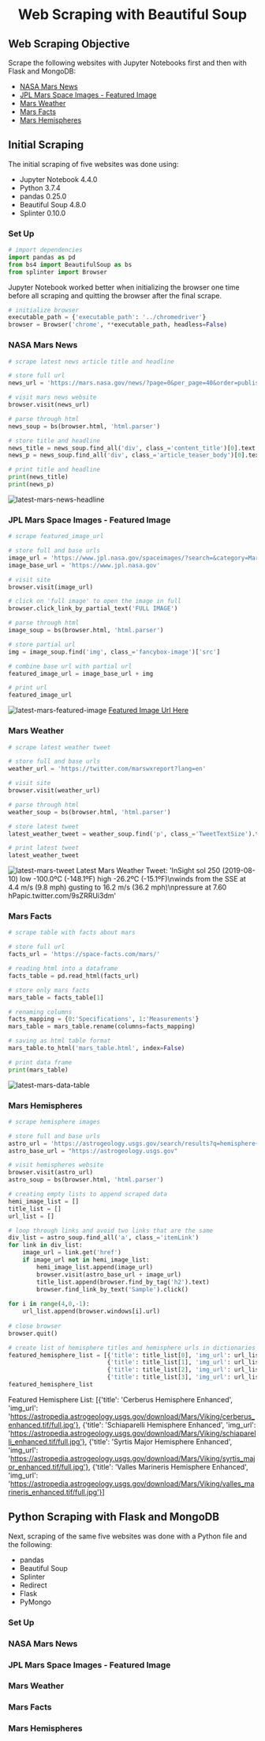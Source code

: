 # <h1 align='center'>Web Scraping with Beautiful Soup</h1>


## Web Scraping Objective

Scrape the following websites with Jupyter Notebooks first and then with Flask and MongoDB:
* [NASA Mars News](https://mars.nasa.gov/news/?page=0&per_page=40&order=publish_date+desc%2Ccreated_at+desc&search=&category=19%2C165%2C184%2C204&blank_scope=Latest)
* [JPL Mars Space Images - Featured Image](https://www.jpl.nasa.gov/spaceimages/?search=&category=Mars)
* [Mars Weather](https://twitter.com/marswxreport?lang=en)
* [Mars Facts](https://space-facts.com/mars/)
* [Mars Hemispheres](https://astrogeology.usgs.gov/search/results?q=hemisphere+enhanced&k1=target&v1=Mars)



## Initial Scraping

The initial scraping of five websites was done using:
* Jupyter Notebook 4.4.0
* Python 3.7.4
* pandas 0.25.0
* Beautiful Soup 4.8.0
* Splinter 0.10.0


### Set Up

```python
# import dependencies
import pandas as pd
from bs4 import BeautifulSoup as bs
from splinter import Browser
```

Jupyter Notebook worked better when initializing the browser one time before all scraping and quitting the browser after the final scrape.

```python
# initialize browser
executable_path = {'executable_path': '../chromedriver'}
browser = Browser('chrome', **executable_path, headless=False)
```

### NASA Mars News

```python
# scrape latest news article title and headline

# store full url
news_url = 'https://mars.nasa.gov/news/?page=0&per_page=40&order=publish_date+desc%2Ccreated_at+desc&search=&category=19%2C165%2C184%2C204&blank_scope=Latest'

# visit mars news website
browser.visit(news_url)

# parse through html
news_soup = bs(browser.html, 'html.parser')

# store title and headline
news_title = news_soup.find_all('div', class_='content_title')[0].text
news_p = news_soup.find_all('div', class_='article_teaser_body')[0].text

# print title and headline
print(news_title)
print(news_p)
```

![latest-mars-news-headline](images/latest-mars-news-headline.png)


### JPL Mars Space Images - Featured Image

```python
# scrape featured_image_url

# store full and base urls
image_url = 'https://www.jpl.nasa.gov/spaceimages/?search=&category=Mars'
image_base_url = 'https://www.jpl.nasa.gov'

# visit site
browser.visit(image_url)

# click on 'full image' to open the image in full
browser.click_link_by_partial_text('FULL IMAGE')

# parse through html
image_soup = bs(browser.html, 'html.parser')

# store partial url
img = image_soup.find('img', class_='fancybox-image')['src']

# combine base url with partial url
featured_image_url = image_base_url + img

# print url
featured_image_url
```

![latest-mars-featured-image](images/latest-mars-featured-image.png)
[Featured Image Url Here](https://www.jpl.nasa.gov/spaceimages/images/mediumsize/PIA19382_ip.jpg)


### Mars Weather

```python
# scrape latest weather tweet

# store full and base urls
weather_url = 'https://twitter.com/marswxreport?lang=en'

# visit site
browser.visit(weather_url)

# parse through html
weather_soup = bs(browser.html, 'html.parser')

# store latest tweet
latest_weather_tweet = weather_soup.find('p', class_='TweetTextSize').text

# print latest tweet
latest_weather_tweet
```

![latest-mars-tweet](images/latest-mars-tweet.png)
Latest Mars Weather Tweet: 'InSight sol 250 (2019-08-10) low -100.0ºC (-148.1ºF) high -26.2ºC (-15.1ºF)\nwinds from the SSE at 4.4 m/s (9.8 mph) gusting to 16.2 m/s (36.2 mph)\npressure at 7.60 hPapic.twitter.com/9sZRRUi3dm'


### Mars Facts

```python
# scrape table with facts about mars

# store full url
facts_url = 'https://space-facts.com/mars/'

# reading html into a dataframe
facts_table = pd.read_html(facts_url)

# store only mars facts
mars_table = facts_table[1]

# renaming columns
facts_mapping = {0:'Specifications', 1:'Measurements'}
mars_table = mars_table.rename(columns=facts_mapping)

# saving as html table format
mars_table.to_html('mars_table.html', index=False)

# print data frame
print(mars_table)
```

![latest-mars-data-table](images/latest-mars-data-table.png)


### Mars Hemispheres

```python
# scrape hemisphere images

# store full and base urls
astro_url = 'https://astrogeology.usgs.gov/search/results?q=hemisphere+enhanced&k1=target&v1=Mars'
astro_base_url = "https://astrogeology.usgs.gov"

# visit hemispheres website
browser.visit(astro_url)
astro_soup = bs(browser.html, 'html.parser')

# creating empty lists to append scraped data
hemi_image_list = []
title_list = []
url_list = []

# loop through links and avoid two links that are the same
div_list = astro_soup.find_all('a', class_='itemLink')
for link in div_list:
    image_url = link.get('href')
    if image_url not in hemi_image_list:
        hemi_image_list.append(image_url)
        browser.visit(astro_base_url + image_url)
        title_list.append(browser.find_by_tag('h2').text)
        browser.find_link_by_text('Sample').click()
        
for i in range(4,0,-1):
    url_list.append(browser.windows[i].url)
    
# close browser
browser.quit()

# create list of hemisphere titles and hemisphere urls in dictionaries
featured_hemisphere_list = [{'title': title_list[0], 'img_url': url_list[0]},
                            {'title': title_list[1], 'img_url': url_list[1]},
                            {'title': title_list[2], 'img_url': url_list[2]},
                            {'title': title_list[3], 'img_url': url_list[3]}]
featured_hemisphere_list
```
Featured Hemisphere List: [{'title': 'Cerberus Hemisphere Enhanced', 'img_url': 'https://astropedia.astrogeology.usgs.gov/download/Mars/Viking/cerberus_enhanced.tif/full.jpg'}, {'title': 'Schiaparelli Hemisphere Enhanced', 'img_url': 'https://astropedia.astrogeology.usgs.gov/download/Mars/Viking/schiaparelli_enhanced.tif/full.jpg'}, {'title': 'Syrtis Major Hemisphere Enhanced', 'img_url': 'https://astropedia.astrogeology.usgs.gov/download/Mars/Viking/syrtis_major_enhanced.tif/full.jpg'}, {'title': 'Valles Marineris Hemisphere Enhanced', 'img_url': 'https://astropedia.astrogeology.usgs.gov/download/Mars/Viking/valles_marineris_enhanced.tif/full.jpg'}]

## Python Scraping with Flask and MongoDB

Next, scraping of the same five websites was done with a Python file and the following:
* pandas
* Beautiful Soup
* Splinter
* Redirect
* Flask
* PyMongo

### Set Up
### NASA Mars News
### JPL Mars Space Images - Featured Image
### Mars Weather
### Mars Facts
### Mars Hemispheres
